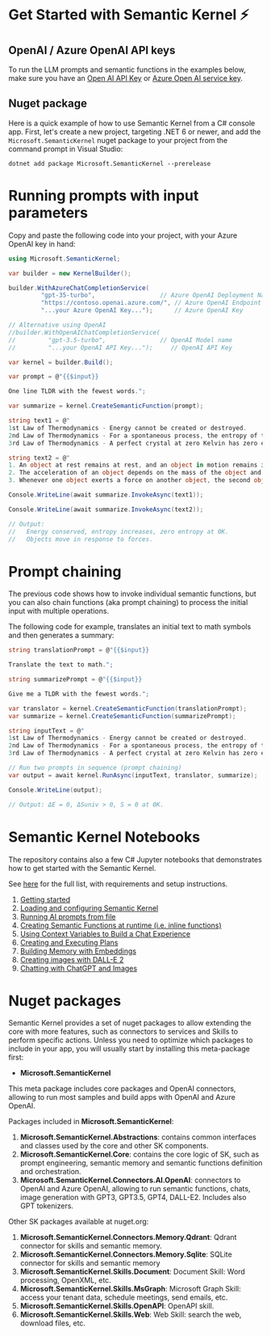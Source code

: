 # Get Started with Semantic Kernel ⚡

## OpenAI / Azure OpenAI API keys

To run the LLM prompts and semantic functions in the examples below, make sure
you have an
[Open AI API Key](https://openai.com/api/) or
[Azure Open AI service key](https://learn.microsoft.com/azure/cognitive-services/openai/quickstart?pivots=rest-api).

## Nuget package

Here is a quick example of how to use Semantic Kernel from a C# console app.
First, let's create a new project, targeting .NET 6 or newer, and add the
`Microsoft.SemanticKernel` nuget package to your project from the command prompt
in Visual Studio:

    dotnet add package Microsoft.SemanticKernel --prerelease

# Running prompts with input parameters

Copy and paste the following code into your project, with your Azure OpenAI key in hand:

```csharp
using Microsoft.SemanticKernel;

var builder = new KernelBuilder();

builder.WithAzureChatCompletionService(
         "gpt-35-turbo",                  // Azure OpenAI Deployment Name
         "https://contoso.openai.azure.com/", // Azure OpenAI Endpoint
         "...your Azure OpenAI Key...");      // Azure OpenAI Key

// Alternative using OpenAI
//builder.WithOpenAIChatCompletionService(
//         "gpt-3.5-turbo",               // OpenAI Model name
//         "...your OpenAI API Key...");     // OpenAI API Key

var kernel = builder.Build();

var prompt = @"{{$input}}

One line TLDR with the fewest words.";

var summarize = kernel.CreateSemanticFunction(prompt);

string text1 = @"
1st Law of Thermodynamics - Energy cannot be created or destroyed.
2nd Law of Thermodynamics - For a spontaneous process, the entropy of the universe increases.
3rd Law of Thermodynamics - A perfect crystal at zero Kelvin has zero entropy.";

string text2 = @"
1. An object at rest remains at rest, and an object in motion remains in motion at constant speed and in a straight line unless acted on by an unbalanced force.
2. The acceleration of an object depends on the mass of the object and the amount of force applied.
3. Whenever one object exerts a force on another object, the second object exerts an equal and opposite on the first.";

Console.WriteLine(await summarize.InvokeAsync(text1));

Console.WriteLine(await summarize.InvokeAsync(text2));

// Output:
//   Energy conserved, entropy increases, zero entropy at 0K.
//   Objects move in response to forces.
```

# Prompt chaining

The previous code shows how to invoke individual semantic functions, but you can
also chain functions (aka prompt chaining) to process the initial input with multiple
operations.

The following code for example, translates an initial text to math symbols and
then generates a summary:

```csharp
string translationPrompt = @"{{$input}}

Translate the text to math.";

string summarizePrompt = @"{{$input}}

Give me a TLDR with the fewest words.";

var translator = kernel.CreateSemanticFunction(translationPrompt);
var summarize = kernel.CreateSemanticFunction(summarizePrompt);

string inputText = @"
1st Law of Thermodynamics - Energy cannot be created or destroyed.
2nd Law of Thermodynamics - For a spontaneous process, the entropy of the universe increases.
3rd Law of Thermodynamics - A perfect crystal at zero Kelvin has zero entropy.";

// Run two prompts in sequence (prompt chaining)
var output = await kernel.RunAsync(inputText, translator, summarize);

Console.WriteLine(output);

// Output: ΔE = 0, ΔSuniv > 0, S = 0 at 0K.
```

# Semantic Kernel Notebooks

The repository contains also a few C# Jupyter notebooks that demonstrates
how to get started with the Semantic Kernel.

See [here](../samples/notebooks/dotnet/README.md) for the full list, with
requirements and setup instructions.

1. [Getting started](../samples/notebooks//dotnet/00-getting-started.ipynb)
2. [Loading and configuring Semantic Kernel](../samples/notebooks//dotnet/01-basic-loading-the-kernel.ipynb)
3. [Running AI prompts from file](../samples/notebooks//dotnet/02-running-prompts-from-file.ipynb)
4. [Creating Semantic Functions at runtime (i.e. inline functions)](../samples/notebooks//dotnet/03-semantic-function-inline.ipynb)
5. [Using Context Variables to Build a Chat Experience](../samples/notebooks//dotnet/04-context-variables-chat.ipynb)
6. [Creating and Executing Plans](../samples/notebooks//dotnet/05-using-the-planner.ipynb)
7. [Building Memory with Embeddings](../samples/notebooks//dotnet/06-memory-and-embeddings.ipynb)
8. [Creating images with DALL-E 2](../samples/notebooks//dotnet/07-DALL-E-2.ipynb)
9. [Chatting with ChatGPT and Images](../samples/notebooks//dotnet/08-chatGPT-with-DALL-E-2.ipynb)

# Nuget packages

Semantic Kernel provides a set of nuget packages to allow extending the core with
more features, such as connectors to services and Skills to perform specific actions.
Unless you need to optimize which packages to include in your app, you will usually
start by installing this meta-package first:

* **Microsoft.SemanticKernel**

This meta package includes core packages and OpenAI connectors, allowing to run
most samples and build apps with OpenAI and Azure OpenAI.

Packages included in **Microsoft.SemanticKernel**:

1. **Microsoft.SemanticKernel.Abstractions**: contains common interfaces and classes
  used by the core and other SK components.
1. **Microsoft.SemanticKernel.Core**: contains the core logic of SK, such as prompt
  engineering, semantic memory and semantic functions definition and orchestration.
1. **Microsoft.SemanticKernel.Connectors.AI.OpenAI**: connectors to OpenAI and Azure
  OpenAI, allowing to run semantic functions, chats, image generation with GPT3,
  GPT3.5, GPT4, DALL-E2. Includes also GPT tokenizers.

Other SK packages available at nuget.org:

1. **Microsoft.SemanticKernel.Connectors.Memory.Qdrant**: Qdrant connector for
   skills and semantic memory.
2. **Microsoft.SemanticKernel.Connectors.Memory.Sqlite**: SQLite connector for
   skills and semantic memory
3. **Microsoft.SemanticKernel.Skills.Document**: Document Skill: Word processing,
   OpenXML, etc.
4. **Microsoft.SemanticKernel.Skills.MsGraph**: Microsoft Graph Skill: access your
   tenant data, schedule meetings, send emails, etc.
5. **Microsoft.SemanticKernel.Skills.OpenAPI**: OpenAPI skill.
6. **Microsoft.SemanticKernel.Skills.Web**: Web Skill: search the web, download
   files, etc.